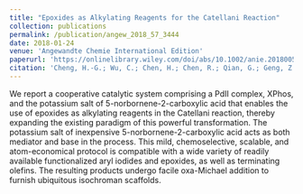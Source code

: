 ```yaml
---
title: "Epoxides as Alkylating Reagents for the Catellani Reaction"
collection: publications
permalink: /publication/angew_2018_57_3444
date: 2018-01-24
venue: 'Angewandte Chemie International Edition'
paperurl: 'https://onlinelibrary.wiley.com/doi/abs/10.1002/anie.201800573'
citation: 'Cheng, H.-G.; Wu, C.; Chen, H.; Chen, R.; Qian, G.; Geng, Z.; Wei, Q.; Xia, Y.; <b>Zhang, J.</b>; Zhang, Y.; Zhou, Q., Epoxides as Alkylating Reagents for the Catellani Reaction. <i>Angew. Chem. Int. Ed.</i> <b>2018,</b> <i>57,</i> 3444'
---
```


We report a cooperative catalytic system comprising a PdII complex, XPhos, and the potassium salt of 5-norbornene-2-carboxylic acid that enables the use of epoxides as alkylating reagents in the Catellani reaction, thereby expanding the existing paradigm of this powerful transformation. The potassium salt of inexpensive 5-norbornene-2-carboxylic acid acts as both mediator and base in the process. This mild, chemoselective, scalable, and atom-economical protocol is compatible with a wide variety of readily available functionalized aryl iodides and epoxides, as well as terminating olefins. The resulting products undergo facile oxa-Michael addition to furnish ubiquitous isochroman scaffolds.

